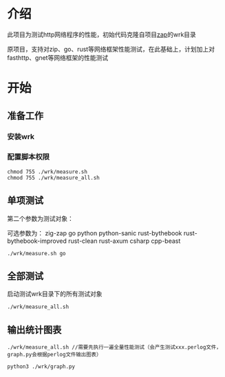 # 介绍
此项目为测试http网络程序的性能，初始代码克隆自项目[zap](https://github.com/zigzap/zap)的wrk目录


原项目，支持对zip、go、rust等网络框架性能测试，在此基础上，计划加上对fasthttp、gnet等网络框架的性能测试


# 开始


## 准备工作

### 安装wrk

### 配置脚本权限
``````
chmod 755 ./wrk/measure.sh
chmod 755 ./wrk/measure_all.sh
``````
## 单项测试

第二个参数为测试对象：

可选参数为： zig-zap go python python-sanic rust-bythebook rust-bythebook-improved rust-clean rust-axum csharp cpp-beast
``````
./wrk/measure.sh go
``````

## 全部测试
启动测试wrk目录下的所有测试对象

``````
./wrk/measure_all.sh
``````


## 输出统计图表
``````
./wrk/measure_all.sh //需要先执行一遍全量性能测试（会产生测试xxx.perlog文件，graph.py会根据perlog文件输出图表）

python3 ./wrk/graph.py
``````